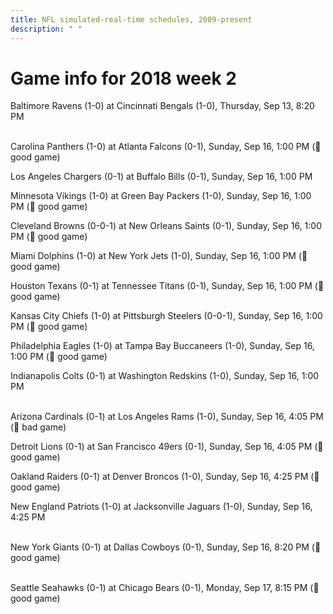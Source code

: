 ```yaml
---
title: NFL simulated-real-time schedules, 2009-present
description: " "
---
```


# Game info for 2018 week 2

Baltimore Ravens (1-0) at Cincinnati Bengals (1-0), Thursday, Sep 13, 8:20 PM

<br/>Carolina Panthers (1-0) at Atlanta Falcons (0-1), Sunday, Sep 16, 1:00 PM (:football: good game)

Los Angeles Chargers (0-1) at Buffalo Bills (0-1), Sunday, Sep 16, 1:00 PM

Minnesota Vikings (1-0) at Green Bay Packers (1-0), Sunday, Sep 16, 1:00 PM (:football: good game)

Cleveland Browns (0-0-1) at New Orleans Saints (0-1), Sunday, Sep 16, 1:00 PM (:football: good game)

Miami Dolphins (1-0) at New York Jets (1-0), Sunday, Sep 16, 1:00 PM (:football: good game)

Houston Texans (0-1) at Tennessee Titans (0-1), Sunday, Sep 16, 1:00 PM (:football: good game)

Kansas City Chiefs (1-0) at Pittsburgh Steelers (0-0-1), Sunday, Sep 16, 1:00 PM (:football: good game)

Philadelphia Eagles (1-0) at Tampa Bay Buccaneers (1-0), Sunday, Sep 16, 1:00 PM (:football: good game)

Indianapolis Colts (0-1) at Washington Redskins (1-0), Sunday, Sep 16, 1:00 PM

<br/>Arizona Cardinals (0-1) at Los Angeles Rams (1-0), Sunday, Sep 16, 4:05 PM (:red_circle: bad game)

Detroit Lions (0-1) at San Francisco 49ers (0-1), Sunday, Sep 16, 4:05 PM (:football: good game)

Oakland Raiders (0-1) at Denver Broncos (1-0), Sunday, Sep 16, 4:25 PM (:football: good game)

New England Patriots (1-0) at Jacksonville Jaguars (1-0), Sunday, Sep 16, 4:25 PM

<br/>New York Giants (0-1) at Dallas Cowboys (0-1), Sunday, Sep 16, 8:20 PM (:football: good game)

<br/>Seattle Seahawks (0-1) at Chicago Bears (0-1), Monday, Sep 17, 8:15 PM (:football: good game)

